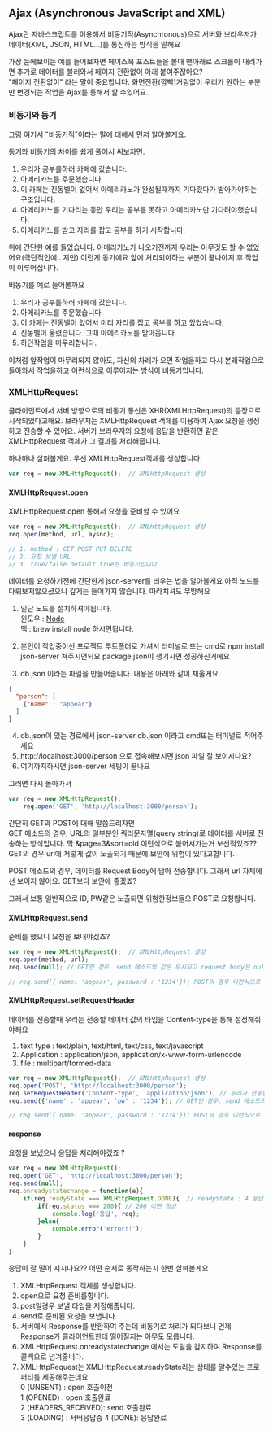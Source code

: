 
## Ajax (Asynchronous JavaScript and XML)
Ajax란 자바스크립트를 이용해서 비동기적(Asynchronous)으로 서버와 브라우저가 데이터(XML, JSON, HTML…)를 통신하는 방식을 말해요
        
가장 눈에보이는 예를 들어보자면 페이스북 포스트들을 볼때 맨아래로 스크롤이 내려가면 추가로 데이터를 불러와서 페이지 전환없이 아래 붙여주잖아요?    
"페이지 전환없이" 라는 말이 중요합니다. 화면전환(깜빡)거림없이 우리가 원하는 부분만 변경되는 작업을 Ajax를 통해서 할 수있어요. 

### 비동기와 동기
그럼 여기서 "비동기적"이라는 말에 대해서 먼저 알아볼게요.

동기와 비동기의 차이를 쉽게 풀어서 써보자면. 
1. 우리가 공부를하러 카페에 갔습니다.
2. 아메리카노를 주문했습니다.
3. 이 카페는 진동벨이 없어서 아메리카노가 완성될때까지 기다렸다가 받아가야하는 구조입니다.
4. 아메리카노를 기다리는 동안 우리는 공부를 못하고 아메리카노만 기다려야했습니다.
5. 아메리카노를 받고 자리를 잡고 공부를 하기 시작합니다.
  
위에 간단한 예를 들었습니다. 아메리카노가 나오기전까지 우리는 아무것도 할 수 없었어요(극단적인예.. 지만) 이런게 동기에요 앞에 처리되야하는 부분이 끝나야지 후 작업이 이루어집니다.    

비동기를 예로 들어볼까요
1. 우리가 공부를하러 카페에 갔습니다.
2. 아메리카노를 주문했습니다.
3. 이 카페는 진동벨이 있어서 미리 자리를 잡고 공부를 하고 있었습니다.
4. 진동벨이 울렸습니다. 그때 아메리카노를 받아옵니다.
5. 하던작업을 마무리합니다.

이처럼 앞작업이 마무리되지 않아도, 자신의 차례가 오면 작업을하고 다시 본래작업으로 돌아와서 작업을하고 이런식으로 이루어지는 방식이 비동기입니다.  
 
### XMLHttpRequest
클라이언트에서 서버 방향으로의 비동기 통신은 XHR(XMLHttpRequest)의 등장으로 시작되었다고해요. 
브라우저는 XMLHttpRequest 객체를 이용하여 Ajax 요청을 생성하고 전송할 수 있어요. 서버가 브라우저의 요청에 응답을 반환하면 같은 XMLHttpRequest 객체가 그 결과를 처리해줍니다.   

하나하나 살펴볼게요. 우선 XMLHttpRequest객체를 생성합니다.
```js
var req = new XMLHttpRequest();  // XMLHttpRequest 생성
```

#### XMLHttpRequest.open 
XMLHttpRequest.open 통해서 요청을 준비할 수 있어요
```js
var req = new XMLHttpRequest();  // XMLHttpRequest 생성
req.open(method, url, aysnc); 

// 1. method : GET POST PUT DELETE 
// 2. 요청 보낼 URL 
// 3. true/false default true는 비동기입니다.
```

데이터를 요청하기전에 간단한게 json-server를 띄우는 법을 알아볼게요 아직 노드를 다뤄보지않으셨으니 깊게는 들어가지 않습니다. 따라치셔도 무방해요  

1. 일단 노드를 설치하셔야됩니다.     
 윈도우 : [Node](https://nodejs.org/ko/)    
 맥 : brew install node 하시면됩니다.
 
2. 본인이 작업중이신 프로젝트 루트폴더로 가셔서 터미널로 또는 cmd로 npm install json-server 쳐주시면되요 
 package.json이 생기시면 성공하신거에요 

3. db.json 이라는 파일을 만들어줍니다. 내용은 아래와 같이 채울게요
```json
{
  "person": [
    {"name" : "appear"}
  ]
}
```
4. db.json이 있는 경로에서 json-server db.json 이라고 cmd또는 터미널로 적어주세요
5. http://localhost:3000/person 으로 접속해보시면 json 파일 잘 보이시나요?
6. 여기까지하시면 json-server 세팅이 끝나요

그러면 다시 돌아가서 
```js
var req = new XMLHttpRequest();
	req.open('GET', 'http://localhost:3000/person');
```
간단히 GET과 POST에 대해 말씀드리자면    
GET 메소드의 경우, URL의 일부분인 쿼리문자열(query string)로 데이터를 서버로 전송하는 방식입니다. 막 &page=3&sort=old 이런식으로 붙어서가는거 보신적있죠??      
GET의 경우 url에 저렇게 값이 노출되기 때문에 보안에 위험이 있다고합니다. 
 
POST 메소드의 경우, 데이터를 Request Body에 담아 전송합니다. 그래서 url 자체에선 보이지 않아요. GET보다 보안에 좋겠죠?   

그래서 보통 일반적으로 ID, PW같은 노출되면 위험한정보들으 POST로 요청합니다.

#### XMLHttpRequest.send 
준비를 했으니 요청을 보내야겠죠?
```js
var req = new XMLHttpRequest();  // XMLHttpRequest 생성
req.open(method, url); 
req.send(null); // GET인 경우, send 메소드의 값은 무시되고 request body은 null로 설정됩니다.

// req.send({ name: 'appear', password : '1234'}); POST의 경우 이런식으로 값을 보낼 수 있어요 
```
#### XMLHttpRequest.setRequestHeader
데이터를 전송할때 우리는 전송할 데이터 값의 타입을 Content-type을 통해 설정해줘야해요
1. text type : text/plain, text/html, text/css, text/javascript
2. Application : application/json, application/x-www-form-urlencode
3. file : multipart/formed-data
   
```js
var req = new XMLHttpRequest();  // XMLHttpRequest 생성
req.open('POST', 'http://localhost:3000/person');
req.setRequestHeader('Content-type', 'application/json'); // 우리가 전송할 데이터가 json이기 떄문에 json타입으로 설정
req.send({'name' : 'appear', 'pw' : '1234'}); // GET인 경우, send 메소드의 값은 무시되고 request body은 null로 설정됩니다.

// req.send({ name: 'appear', password : '1234'}); POST의 경우 이런식으로 값을 보낼 수 있어요 
```   

#### response
요청을 보냈으니 응답을 처리해야겠죠 ?

```js
var req = new XMLHttpRequest();
req.open('GET', 'http://localhost:3000/person');
req.send(null);
req.onreadystatechange = function(e){
	if(req.readyState === XMLHttpRequest.DONE){  // readyState : 4 응답완료 => DONE(서버 응답완료) 즉 응답처리가 끝나면
		if(req.status === 200){ // 200 이면 정상
			console.log('응답', req);
		}else{
			console.error('error!!');
		}
	}
}
```
응답이 잘 떨어 지시나요?? 어떤 순서로 동작하는지 한번 살펴볼게요
   
1. XMLHttpRequest 객체를 생성합니다.
2. open으로 요청 준비를합니다.
3. post일경우 보낼 타입을 지정해줍니다.  
4. send로 준비된 요청을 보냅니다. 
5. 서버에서 Response를 반환하여 주는데 비동기로 처리가 되다보니 언제 Response가 클라이언트한테 떨어질지는 아무도 모릅니다. 
6. XMLHttpRequest.onreadystatechange 에서는 도달을 감지하여 Response를 콜백으로 넘겨줍니다.
7. XMLHttpRequest는 XMLHttpRequest.readyState라는 상태를 알수있는 프로퍼티를 제공해주는데요    
    0 (UNSENT) : open 호출이전      
    1 (OPENED) : open 호출완료     
    2 (HEADERS_RECEIVED): send 호출완료      
    3 (LOADING) : 서버응답중 
    4 (DONE): 응답완료  
     